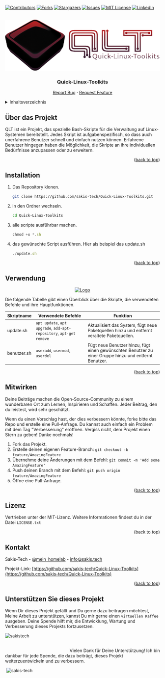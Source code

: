 <!-- Improved compatibility of back to top link: See: https://github.com/othneildrew/Best-README-Template/pull/73 -->
<a name="readme-top"></a>
<!--
*** Thanks for checking out the Best-README-Template. If you have a suggestion
*** that would make this better, please fork the repo and create a pull request
*** or simply open an issue with the tag "enhancement".
*** Don't forget to give the project a star!
*** Thanks again! Now go create something AMAZING! :D
-->



<!-- PROJECT SHIELDS -->
<!--
*** I'm using markdown "reference style" links for readability.
*** Reference links are enclosed in brackets [ ] instead of parentheses ( ).
*** See the bottom of this document for the declaration of the reference variables
*** for contributors-url, forks-url, etc. This is an optional, concise syntax you may use.
*** https://www.markdownguide.org/basic-syntax/#reference-style-links
-->
[![Contributors][contributors-shield]][contributors-url]
[![Forks][forks-shield]][forks-url]
[![Stargazers][stars-shield]][stars-url]
[![Issues][issues-shield]][issues-url]
[![MIT License][license-shield]][license-url]
[![LinkedIn][linkedin-shield]][linkedin-url]



<!-- PROJECT LOGO -->
<br />
<div align="center">
  <a href="https://github.com/sakis-tech/Quick-Linux-Toolkits">
    <img src="images/logo.png" alt="Logo" width="504" height="167">
  </a>

<h3 align="center">Quick-Linux-Toolkits</h3>
  <p align="center">
    <a href="https://github.com/sakis-tech/Quick-Linux-Toolkits/issues">Report Bug</a>
    ·
    <a href="https://github.com/sakis-tech/Quick-Linux-Toolkits/issues">Request Feature</a>
  </p>
</div>



<!-- TABLE OF CONTENTS -->
<details>
  <summary>Inhaltsverzeichnis</summary>
  <ol>
    <li><a href="#über-das-projekt">Über das Projekt</a></li>
    <li><a href="#installation">Installation</a></li>
    <li><a href="#verwendung">Verwendung</a></li>
    <li><a href="#mitwirken">Mitwirken</a></li>
    <li><a href="#lizenz">Lizenz</a></li>
    <li><a href="#kontakt">Kontakt</a></li>
    <li><a href="#unterstützen-sie-das-projekt">Unterstützen Sie dieses Projekt</a></li>
  </ol>
</details>



<!-- ABOUT THE PROJECT -->
## Über das Projekt

QLT ist ein Projekt, das spezielle Bash-Skripte für die Verwaltung auf Linux-Systemen bereitstellt. 
Jedes Skript ist aufgabenspezifisch, so dass auch unerfahrene Benutzer schnell und einfach nutzen können. 
Erfahrene Benutzer hingegen haben die Möglichkeit, die Skripte an ihre individuellen Bedürfnisse anzupassen oder zu erweitern.

<p align="right">(<a href="#readme-top">back to top</a>)</p>

<!-- GETTING STARTED -->
## Installation

1. Das Repository klonen.
   ```sh
   git clone https://github.com/sakis-tech/Quick-Linux-Toolkits.git
   ```
2. in den Ordner wechseln.
   ```sh
   cd Quick-Linux-Toolkits
   ```
3. alle scripte ausführbar machen.
   ```js
   chmod +x *.sh
   ```
4. das gewünschte Script ausführen. Hier als beispiel das update.sh
   ```js
   ./update.sh
   ```

<p align="right">(<a href="#readme-top">back to top</a>)</p>



<!-- USAGE EXAMPLES -->
## Verwendung

<div align="center">
  <a href="https://github.com/sakis-tech/Quick-Linux-Toolkits">
    <img src="images/QLT.png" alt="Logo" width="734" height="536">
  </a>
</div>

Die folgende Tabelle gibt einen Überblick über die Skripte, die verwendeten Befehle und ihre Hauptfunktionen.

| Skriptname  | Verwendete Befehle               | Funktion                                                                                     |
|-------------|---------------------------------|----------------------------------------------------------------------------------------------|
| update.sh   | `apt update`, `apt upgrade`, `add-apt-repository`, `apt-get remove` | Aktualisiert das System, fügt neue Paketquellen hinzu und entfernt veraltete Paketquellen.  |
| benutzer.sh | `useradd`, `usermod`, `userdel`  | Fügt neue Benutzer hinzu, fügt einen gewünschten Benutzer zu einer Gruppe hinzu und entfernt Benutzer. |


<p align="right">(<a href="#readme-top">back to top</a>)</p>


<!-- CONTRIBUTING -->
## Mitwirken

Deine Beiträge machen die Open-Source-Community zu einem wunderbaren Ort zum Lernen, Inspirieren und Schaffen. Jeder Beitrag, den du leistest, wird sehr geschätzt.

Wenn du einen Vorschlag hast, der dies verbessern könnte, forke bitte das Repo und erstelle eine Pull-Anfrage. Du kannst auch einfach ein Problem mit dem Tag "Verbesserung" eröffnen.
Vergiss nicht, dem Projekt einen Stern zu geben! Danke nochmals!

1. Fork das Projekt.
2. Erstelle deinen eigenen Feature-Branch: `git checkout -b feature/AmazingFeature`
3. Übernehme deine Änderungen mit dem Befehl: `git commit -m 'Add some AmazingFeature'`
4. Push deinen Branch mit dem Befehl: `git push origin feature/AmazingFeature`
5. Öffne eine Pull-Anfrage.

<p align="right">(<a href="#readme-top">back to top</a>)</p>

<!-- LICENSE -->
## Lizenz

Vertrieben unter der MIT-Lizenz. Weitere Informationen findest du in der Datei `LICENSE.txt`

<p align="right">(<a href="#readme-top">back to top</a>)</p>

<!-- CONTACT -->
## Kontakt

Sakis-Tech - [@mein_homelab](https://twitter.com/mein_homelab) - info@sakis.tech

Projekt-Link: [https://github.com/sakis-tech/Quick-Linux-Toolkits](https://github.com/sakis-tech/Quick-Linux-Toolkits)

<p align="right">(<a href="#readme-top">back to top</a>)</p>


<!-- Support -->
## Unterstützen Sie dieses Projekt

Wenn Dir dieses Projekt gefällt und Du gerne dazu beitragen möchtest, Meine Arbeit zu unterstützen, kannst Du mir gerne einen `virtuellen Kaffee` ausgeben. Deine Spende hilft mir, die Entwicklung, Wartung und Verbesserung dieses Projekts fortzusetzen.


<p><a href="https://ko-fi.com/sakistech"> <img align="left" src="https://cdn.ko-fi.com/cdn/kofi3.png?v=3" height="50" width="210" alt="sakistech" /></a></p><br><br>

Vielen Dank für Deine Unterstützung! Ich bin dankbar für jede Spende, die dazu beiträgt, dieses Projekt weiterzuentwickeln und zu verbessern.

<p>&nbsp;<img src="https://github-readme-stats.vercel.app/api?username=sakis-tech&show_icons=true&locale=en" alt="sakis-tech" /></p>



<!-- MARKDOWN LINKS & IMAGES -->
<!-- https://www.markdownguide.org/basic-syntax/#reference-style-links -->
[contributors-shield]: https://img.shields.io/github/contributors/sakis-tech/Quick-Linux-Toolkits.svg?style=for-the-badge
[contributors-url]: https://github.com/sakis-tech/Quick-Linux-Toolkits/graphs/contributors
[forks-shield]: https://img.shields.io/github/forks/sakis-tech/Quick-Linux-Toolkits.svg?style=for-the-badge
[forks-url]: https://github.com/sakis-tech/Quick-Linux-Toolkits/network/members
[stars-shield]: https://img.shields.io/github/stars/sakis-tech/Quick-Linux-Toolkits.svg?style=for-the-badge
[stars-url]: https://github.com/sakis-tech/Quick-Linux-Toolkits/stargazers
[issues-shield]: https://img.shields.io/github/issues/sakis-tech/Quick-Linux-Toolkits.svg?style=for-the-badge
[issues-url]: https://github.com/sakis-tech/Quick-Linux-Toolkits/issues
[license-shield]: https://img.shields.io/github/license/sakis-tech/Quick-Linux-Toolkits.svg?style=for-the-badge
[license-url]: https://github.com/sakis-tech/Quick-Linux-Toolkits/blob/master/LICENSE.txt
[linkedin-shield]: https://img.shields.io/badge/-LinkedIn-black.svg?style=for-the-badge&logo=linkedin&colorB=555
[linkedin-url]: https://linkedin.com/in/othneildrew
[product-screenshot]: images/screenshot.png
[Next.js]: https://img.shields.io/badge/next.js-000000?style=for-the-badge&logo=nextdotjs&logoColor=white
[Next-url]: https://nextjs.org/
[React.js]: https://img.shields.io/badge/React-20232A?style=for-the-badge&logo=react&logoColor=61DAFB
[React-url]: https://reactjs.org/
[Vue.js]: https://img.shields.io/badge/Vue.js-35495E?style=for-the-badge&logo=vuedotjs&logoColor=4FC08D
[Vue-url]: https://vuejs.org/
[Angular.io]: https://img.shields.io/badge/Angular-DD0031?style=for-the-badge&logo=angular&logoColor=white
[Angular-url]: https://angular.io/
[Svelte.dev]: https://img.shields.io/badge/Svelte-4A4A55?style=for-the-badge&logo=svelte&logoColor=FF3E00
[Svelte-url]: https://svelte.dev/
[Laravel.com]: https://img.shields.io/badge/Laravel-FF2D20?style=for-the-badge&logo=laravel&logoColor=white
[Laravel-url]: https://laravel.com
[Bootstrap.com]: https://img.shields.io/badge/Bootstrap-563D7C?style=for-the-badge&logo=bootstrap&logoColor=white
[Bootstrap-url]: https://getbootstrap.com
[JQuery.com]: https://img.shields.io/badge/jQuery-0769AD?style=for-the-badge&logo=jquery&logoColor=white
[JQuery-url]: https://jquery.com 





